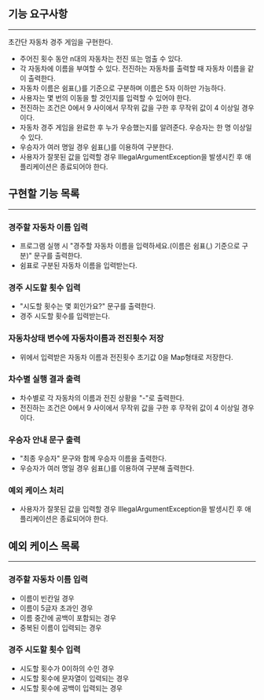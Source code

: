 ## 기능 요구사항

---

초간단 자동차 경주 게임을 구현한다.

- 주어진 횟수 동안 n대의 자동차는 전진 또는 멈출 수 있다.
- 각 자동차에 이름을 부여할 수 있다. 전진하는 자동차를 출력할 때 자동차 이름을 같이 출력한다.
- 자동차 이름은 쉼표(,)를 기준으로 구분하며 이름은 5자 이하만 가능하다.
- 사용자는 몇 번의 이동을 할 것인지를 입력할 수 있어야 한다.
- 전진하는 조건은 0에서 9 사이에서 무작위 값을 구한 후 무작위 값이 4 이상일 경우이다.
- 자동차 경주 게임을 완료한 후 누가 우승했는지를 알려준다. 우승자는 한 명 이상일 수 있다.
- 우승자가 여러 명일 경우 쉼표(,)를 이용하여 구분한다.
- 사용자가 잘못된 값을 입력할 경우 IllegalArgumentException을 발생시킨 후 애플리케이션은 종료되어야 한다.

## 구현할 기능 목록

---

### 경주할 자동차 이름 입력

- 프로그램 실행 시 "경주할 자동차 이름을 입력하세요.(이름은 쉼표(,) 기준으로 구분)" 문구를 출력한다.
- 쉼표로 구분된 자동차 이름을 입력받는다.

### 경주 시도할 횟수 입력

- "시도할 횟수는 몇 회인가요?" 문구를 출력한다.
- 경주 시도할 횟수를 입력받는다.

### 자동차상태 변수에 자동차이름과 전진횟수 저장

- 위에서 입력받은 자동차 이름과 전진횟수 초기값 0을 Map형태로 저장한다.

### 차수별 실행 결과 출력

- 차수별로 각 자동차의 이름과 전진 상황을 "-"로 출력한다.
- 전진하는 조건은 0에서 9 사이에서 무작위 값을 구한 후 무작위 값이 4 이상일 경우이다.

### 우승자 안내 문구 출력

- "최종 우승자" 문구와 함께 우승자 이름을 출력한다.
- 우승자가 여러 명일 경우 쉼표(,)를 이용하여 구분해 출력한다.

### 예외 케이스 처리

- 사용자가 잘못된 값을 입력할 경우 IllegalArgumentException을 발생시킨 후 애플리케이션은 종료되어야 한다.

## 예외 케이스 목록

---

### 경주할 자동차 이름 입력

- 이름이 빈칸일 경우
- 이름이 5글자 초과인 경우
- 이름 중간에 공백이 포함되는 경우
- 중복된 이름이 입력되는 경우

### 경주 시도할 횟수 입력

- 시도할 횟수가 0이하의 수인 경우
- 시도할 횟수에 문자열이 입력되는 경우
- 시도할 횟수에 공백이 입력되는 경우